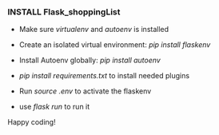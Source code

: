 ### INSTALL Flask_shoppingList

- Make sure _virtualenv_ and _autoenv_ is installed

- Create an isolated virtual environment: _pip install flaskenv_
- Install Autoenv globally: _pip install autoenv_

- _pip install requirements.txt_ to install needed plugins
- Run _source .env_ to activate the flaskenv

- use _flask run_ to run it

Happy coding!
